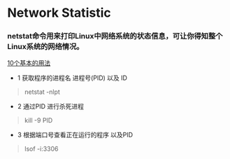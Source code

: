 # Network Statistic
### netstat命令用来打印Linux中网络系统的状态信息，可让你得知整个Linux系统的网络情况。 
[10个基本的用法](https://linux.cn/article-2434-1.html)


* 1 获取程序的进程名 进程号(PID) 以及 ID

> netstat -nlpt

* 2 通过PID 进行杀死进程    

> kill -9 PID  

* 3 根据端口号查看正在运行的程序  以及PID

> lsof -i:3306
 